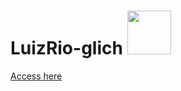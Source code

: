 # LuizRio-glich <img src="sam.png" width="70">

<a href="https://luizrio.github.io/LuizRio-glich/" target="_blank">Access here</a>
